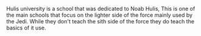 Hulis university is a school that was dedicated to Noab Hulis, This is one of the main schools that focus on the lighter side of the force mainly used by the Jedi. While they don't teach the sith side of the force they do teach the basics of it use.